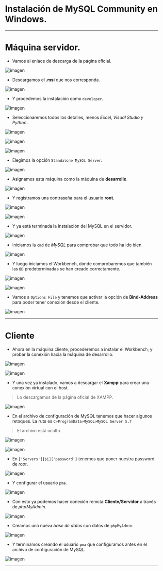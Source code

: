 # Instalación de MySQL Community en Windows.

<hr>

# Máquina servidor.


* Vamos al enlace de descarga de la página oficial.

![imagen](./img/c1.PNG)

* Descargamos el **.msi** que nos corresponda.

![imagen](./img/c2.PNG)

* Y procedemos la instalación como `developer`.

![imagen](./img/c3.PNG)

* Seleccionaremos todos los detalles, menos *Excel, Visual Studio y Python*.

![imagen](./img/c4.PNG)


![imagen](./img/c5.PNG)


![imagen](./img/c6.PNG)

* Elegimos la opción `Standalone MySQL Server`.

![imagen](./img/c7.PNG)

* Asignamos esta máquina como la máquina de **desarrollo**.

![imagen](./img/c8.PNG)

* Y registramos una contraseña para el usuario **root**.

![imagen](./img/c9.PNG)


![imagen](./img/c10.PNG)

* Y ya está terminada la instalación del MySQL en el servidor.

![imagen](./img/c11.PNG)

* Iniciamos la `cmd` de *MySQL* para comprobar que todo ha ido bien.

![imagen](./img/c15.PNG)

* Y luego iniciamos el Workbench, donde comprobaremos que también las `BD` predeterminadas se han creado correctamente.

![imagen](./img/c16.PNG)


![imagen](./img/c17.PNG)

* Vamos a `Options File` y tenemos que activar la opción de **Bind-Address** para poder tener conexión desde el cliente.

![imagen](./img/c18.PNG)

<hr>

# Cliente

* Ahora en la máquina cliente, procederemos a instalar el Workbench, y probar la conexión hacia la máquina de desarrollo.

![imagen](./img/c19.PNG)


![imagen](./img/c20.PNG)

* Y una vez ya instalado, vamos a descargar el **Xampp** para crear una conexión virtual con el host.

> Lo descargamos de la página oficial de XAMPP.

![imagen](./img/c23.PNG)

* En el archivo de configuración de MySQL tenemos que hacer algunos retoques. La ruta es `C>ProgramData>MySQL>MySQL Server 5.7`

> El archivo está oculto.

![imagen](./img/c21.PNG)


![imagen](./img/c22.PNG)

* En `['Servers'][$i]['password']` tenemos que poner nuestra password de *root*.


![imagen](./img/c24.PNG)

* Y configurar el usuario `pma`.

![imagen](./img/c26.PNG)

* Con esto ya podemos hacer conexión remota **Cliente/Servidor** a través de *phpMyAdmin*.

![imagen](./img/c25.PNG)

* Creamos una nueva *base de datos* con datos de `phpMyAdmin`

![imagen](./img/c27.PNG)

* Y terminamos creando el usuario `pma` que configuramos antes en el archivo de configuración de MySQL.

![imagen](./img/c28.PNG)

<hr>
